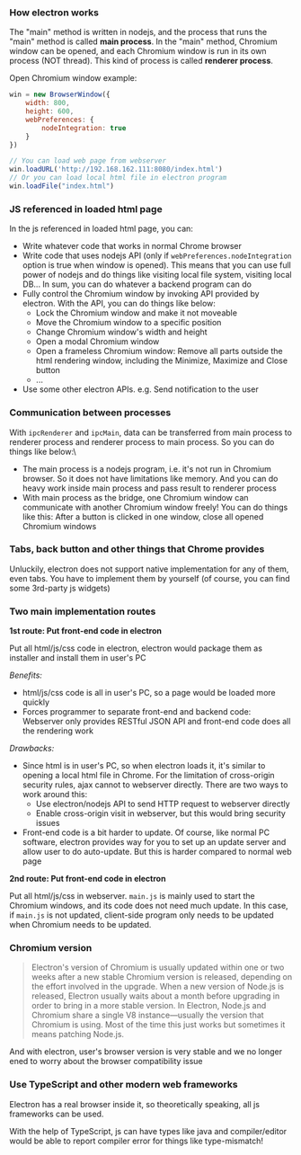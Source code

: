 ### How electron works

The "main" method is written in nodejs, and the process that runs the "main" method is called **main process**. In the "main" method, Chromium window can be opened, and each Chromium window is run in its own process (NOT thread). This kind of process is called **renderer process**.

Open Chromium window example:

```javascript
win = new BrowserWindow({
	width: 800,
	height: 600,
	webPreferences: {
		nodeIntegration: true
	}
})

// You can load web page from webserver
win.loadURL('http://192.168.162.111:8080/index.html')
// Or you can load local html file in electron program
win.loadFile("index.html")
```

### JS referenced in loaded html page

In the js referenced in loaded html page, you can:
- Write whatever code that works in normal Chrome browser
- Write code that uses nodejs API (only if `webPreferences.nodeIntegration` option is true when window is opened). This means that you can use full power of nodejs and do things like visiting local file system, visiting local DB... In sum, you can do whatever a backend program can do
- Fully control the Chromium window by invoking API provided by electron. With the API, you can do things like below:
  - Lock the Chromium window and make it not moveable
  - Move the Chromium window to a specific position
  - Change Chromium window's width and height
  - Open a modal Chromium window
  - Open a frameless Chromium window: Remove all parts outside the html rendering window, including the Minimize, Maximize and Close button
  - ...
- Use some other electron APIs. e.g. Send notification to the user

### Communication between processes

With `ipcRenderer` and `ipcMain`, data can be transferred from main process to renderer process and renderer process to main process. So you can do things like below:\
- The main process is a nodejs program, i.e. it's not run in Chromium browser. So it does not have limitations like memory. And you can do heavy work inside main process and pass result to renderer process
- With main process as the bridge, one Chromium window can communicate with another Chromium window freely! You can do things like this: After a button is clicked in one window, close all opened Chromium windows

### Tabs, back button and other things that Chrome provides

Unluckily, electron does not support native implementation for any of them, even tabs. You have to implement them by yourself (of course, you can find some 3rd-party js widgets)

### Two main implementation routes

**1st route: Put front-end code in electron**

Put all html/js/css code in electron, electron would package them as installer and install them in user's PC

*Benefits:*
- html/js/css code is all in user's PC, so a page would be loaded more quickly
- Forces programmer to separate front-end and backend code: Webserver only provides RESTful JSON API and front-end code does all the rendering work

*Drawbacks:*
- Since html is in user's PC, so when electron loads it, it's similar to opening a local html file in Chrome. For the limitation of cross-origin security rules, ajax cannot to webserver directly. There are two ways to work around this:
  - Use electron/nodejs API to send HTTP request to webserver directly
  - Enable cross-origin visit in webserver, but this would bring security issues
- Front-end code is a bit harder to update. Of course, like normal PC software, electron provides way for you to set up an update server and allow user to do auto-update. But this is harder compared to normal web page

**2nd route: Put front-end code in electron**

Put all html/js/css in webserver. `main.js` is mainly used to start the Chromium windows, and its code does not need much update. In this case, if `main.js` is not updated,  client-side program only needs to be updated when Chromium needs to be updated.

### Chromium version

> Electron's version of Chromium is usually updated within one or two weeks after a new stable Chromium version is released, depending on the effort involved in the upgrade.
> When a new version of Node.js is released, Electron usually waits about a month before upgrading in order to bring in a more stable version.
> In Electron, Node.js and Chromium share a single V8 instance—usually the version that Chromium is using. Most of the time this just works but sometimes it means patching Node.js.

And with electron, user's browser version is very stable and we no longer ened to worry about the browser compatibility issue

### Use TypeScript and other modern web frameworks

Electron has a real browser inside it, so theoretically speaking, all js frameworks can be used.

With the help of TypeScript, js can have types like java and compiler/editor would be able to report compiler error for things like type-mismatch!
